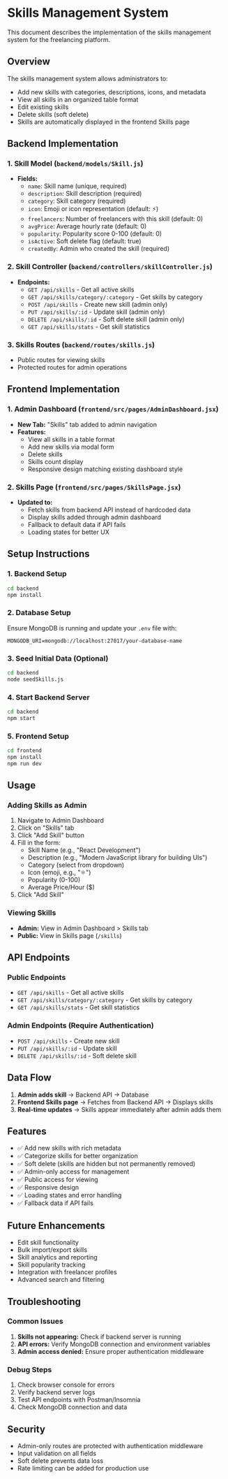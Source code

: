 # Skills Management System

This document describes the implementation of the skills management system for the freelancing platform.

## Overview

The skills management system allows administrators to:
- Add new skills with categories, descriptions, icons, and metadata
- View all skills in an organized table format
- Edit existing skills
- Delete skills (soft delete)
- Skills are automatically displayed in the frontend Skills page

## Backend Implementation

### 1. Skill Model (`backend/models/Skill.js`)
- **Fields:**
  - `name`: Skill name (unique, required)
  - `description`: Skill description (required)
  - `category`: Skill category (required)
  - `icon`: Emoji or icon representation (default: ⚡)
  - `freelancers`: Number of freelancers with this skill (default: 0)
  - `avgPrice`: Average hourly rate (default: 0)
  - `popularity`: Popularity score 0-100 (default: 0)
  - `isActive`: Soft delete flag (default: true)
  - `createdBy`: Admin who created the skill (required)

### 2. Skill Controller (`backend/controllers/skillController.js`)
- **Endpoints:**
  - `GET /api/skills` - Get all active skills
  - `GET /api/skills/category/:category` - Get skills by category
  - `POST /api/skills` - Create new skill (admin only)
  - `PUT /api/skills/:id` - Update skill (admin only)
  - `DELETE /api/skills/:id` - Soft delete skill (admin only)
  - `GET /api/skills/stats` - Get skill statistics

### 3. Skills Routes (`backend/routes/skills.js`)
- Public routes for viewing skills
- Protected routes for admin operations

## Frontend Implementation

### 1. Admin Dashboard (`frontend/src/pages/AdminDashboard.jsx`)
- **New Tab:** "Skills" tab added to admin navigation
- **Features:**
  - View all skills in a table format
  - Add new skills via modal form
  - Delete skills
  - Skills count display
  - Responsive design matching existing dashboard style

### 2. Skills Page (`frontend/src/pages/SkillsPage.jsx`)
- **Updated to:**
  - Fetch skills from backend API instead of hardcoded data
  - Display skills added through admin dashboard
  - Fallback to default data if API fails
  - Loading states for better UX

## Setup Instructions

### 1. Backend Setup
```bash
cd backend
npm install
```

### 2. Database Setup
Ensure MongoDB is running and update your `.env` file with:
```
MONGODB_URI=mongodb://localhost:27017/your-database-name
```

### 3. Seed Initial Data (Optional)
```bash
cd backend
node seedSkills.js
```

### 4. Start Backend Server
```bash
cd backend
npm start
```

### 5. Frontend Setup
```bash
cd frontend
npm install
npm run dev
```

## Usage

### Adding Skills as Admin
1. Navigate to Admin Dashboard
2. Click on "Skills" tab
3. Click "Add Skill" button
4. Fill in the form:
   - Skill Name (e.g., "React Development")
   - Description (e.g., "Modern JavaScript library for building UIs")
   - Category (select from dropdown)
   - Icon (emoji, e.g., "⚛️")
   - Popularity (0-100)
   - Average Price/Hour ($)
5. Click "Add Skill"

### Viewing Skills
- **Admin:** View in Admin Dashboard > Skills tab
- **Public:** View in Skills page (`/skills`)

## API Endpoints

### Public Endpoints
- `GET /api/skills` - Get all active skills
- `GET /api/skills/category/:category` - Get skills by category
- `GET /api/skills/stats` - Get skill statistics

### Admin Endpoints (Require Authentication)
- `POST /api/skills` - Create new skill
- `PUT /api/skills/:id` - Update skill
- `DELETE /api/skills/:id` - Soft delete skill

## Data Flow

1. **Admin adds skill** → Backend API → Database
2. **Frontend Skills page** → Fetches from Backend API → Displays skills
3. **Real-time updates** → Skills appear immediately after admin adds them

## Features

- ✅ Add new skills with rich metadata
- ✅ Categorize skills for better organization
- ✅ Soft delete (skills are hidden but not permanently removed)
- ✅ Admin-only access for management
- ✅ Public access for viewing
- ✅ Responsive design
- ✅ Loading states and error handling
- ✅ Fallback data if API fails

## Future Enhancements

- Edit skill functionality
- Bulk import/export skills
- Skill analytics and reporting
- Skill popularity tracking
- Integration with freelancer profiles
- Advanced search and filtering

## Troubleshooting

### Common Issues
1. **Skills not appearing:** Check if backend server is running
2. **API errors:** Verify MongoDB connection and environment variables
3. **Admin access denied:** Ensure proper authentication middleware

### Debug Steps
1. Check browser console for errors
2. Verify backend server logs
3. Test API endpoints with Postman/Insomnia
4. Check MongoDB connection and data

## Security

- Admin-only routes are protected with authentication middleware
- Input validation on all fields
- Soft delete prevents data loss
- Rate limiting can be added for production use
